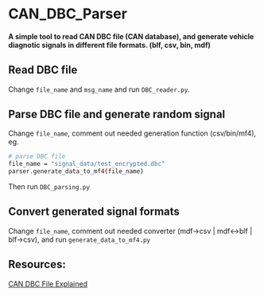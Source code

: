 # CAN_DBC_Parser

#### A simple tool to read CAN DBC file (CAN database), and generate vehicle diagnotic signals in different file formats. (blf, csv, bin, mdf)

## Read DBC file

Change `file_name` and `msg_name` and run `DBC_reader.py`.

## Parse DBC file and generate random signal

Change `file_name`, comment out needed generation function (csv/bin/mf4), eg.

```bash
# parse DBC file
file_name = "signal_data/test_encrypted.dbc"
parser.generate_data_to_mf4(file_name)
```

Then run `DBC_parsing.py`

## Convert generated signal formats

Change `file_name`, comment out needed converter (mdf->csv | mdf<->blf | blf->csv), and run `generate_data_to_mf4.py`

## Resources:

[CAN DBC File Explained](https://www.csselectronics.com/pages/can-dbc-file-database-intro)
